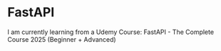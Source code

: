 # FastAPI
I am currently learning from a Udemy Course: FastAPI - The Complete Course 2025 (Beginner + Advanced)

